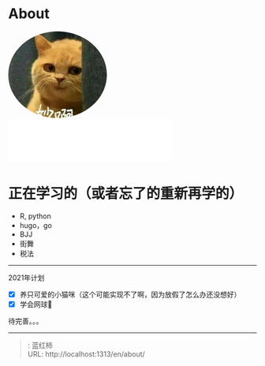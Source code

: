 # About

<img src="/author.jpg" alt="博客蓝红柿的头像" class="img_avatar" width="200px" style="border-radius:100%">

<iframe frameborder="no" border="0" marginwidth="0" marginheight="0" width=330 height=86 src="//music.163.com/outchain/player?type=2&id=1698603&auto=1&height=66"></iframe>

# 正在学习的（或者忘了的重新再学的）
* R, python
* hugo，go
* BJJ
* 街舞
* 税法

---

2021年计划

- [x] 养只可爱的小猫咪（这个可能实现不了啊，因为放假了怎么办还没想好）
- [x] 学会网球🎾

待完善。。。

---

> : 蓝红柿  
> URL: http://localhost:1313/en/about/  

